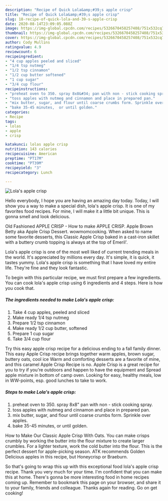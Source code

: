 ```yaml
---
description: "Recipe of Quick Lola&amp;#39;s apple crisp"
title: "Recipe of Quick Lola&amp;#39;s apple crisp"
slug: 18-recipe-of-quick-lola-and-39-s-apple-crisp
date: 2020-08-14T23:09:05.088Z
image: https://img-global.cpcdn.com/recipes/5326670458257408/751x532cq70/lolas-apple-crisp-recipe-main-photo.jpg
thumbnail: https://img-global.cpcdn.com/recipes/5326670458257408/751x532cq70/lolas-apple-crisp-recipe-main-photo.jpg
cover: https://img-global.cpcdn.com/recipes/5326670458257408/751x532cq70/lolas-apple-crisp-recipe-main-photo.jpg
author: Cody Mullins
ratingvalue: 4.9
reviewcount: 6
recipeingredient:
- "4 cup apples peeled and sliced"
- "1/4 tsp nutmeg"
- "1/2 tsp cinnamon"
- "1/2 cup butter softened"
- "1 cup sugar"
- "3/4 cup flour"
recipeinstructions:
- "preheat oven to 350. spray 8x8&#34; pan with non - stick cooking spray."
- "toss apples with nutmeg and cinnamon and place in prepared pan."
- "mix butter, sugar, and flour until coarse crumbs form. Sprinkle over apples."
- "bake 35-45 minutes,  or until golden."
categories:
- Recipe
tags:
- lolas
- apple
- crisp

katakunci: lolas apple crisp 
nutrition: 143 calories
recipecuisine: American
preptime: "PT17M"
cooktime: "PT39M"
recipeyield: "3"
recipecategory: Lunch

---
```



![Lola&#39;s apple crisp](https://img-global.cpcdn.com/recipes/5326670458257408/751x532cq70/lolas-apple-crisp-recipe-main-photo.jpg)

Hello everybody, I hope you are having an amazing day today. Today, I will show you a way to make a special dish, lola&#39;s apple crisp. It is one of my favorites food recipes. For mine, I will make it a little bit unique. This is gonna smell and look delicious.

Old Fashioned APPLE CRISP - How to make APPLE CRISP. Apple Brown Betty aka Apple Crisp Dessert. wowmomcooking. When asked to name some favorite desserts, this Classic Apple Crisp baked in a cast-iron skillet with a buttery crumb topping is always at the top of Emeril&#39;.

Lola&#39;s apple crisp is one of the most well liked of current trending meals in the world. It's appreciated by millions every day. It's simple, it is quick, it tastes yummy. Lola&#39;s apple crisp is something that I have loved my entire life. They're fine and they look fantastic.


To begin with this particular recipe, we must first prepare a few ingredients. You can cook lola&#39;s apple crisp using 6 ingredients and 4 steps. Here is how you cook that.

##### The ingredients needed to make Lola&#39;s apple crisp:

1. Take 4 cup apples, peeled and sliced
1. Make ready 1/4 tsp nutmeg
1. Prepare 1/2 tsp cinnamon
1. Make ready 1/2 cup butter, softened
1. Prepare 1 cup sugar
1. Take 3/4 cup flour


Try this easy apple crisp recipe for a delicious ending to a fall family dinner. This easy Apple Crisp recipe brings together warm apples, brown sugar, buttery oats, cool ice Warm and comforting desserts are a favorite of mine, and this caramel Apple Crisp Recipe is no. Apple Crisp is a great recipe for you to try if you&#39;re outdoors and happen to have the equipment and Spread apple mixture in bottom of camp oven. Looking for easy, healthy meals, low in WW-points, esp. good lunches to take to work. 

##### Steps to make Lola&#39;s apple crisp:

1. preheat oven to 350. spray 8x8&#34; pan with non - stick cooking spray.
1. toss apples with nutmeg and cinnamon and place in prepared pan.
1. mix butter, sugar, and flour until coarse crumbs form. Sprinkle over apples.
1. bake 35-45 minutes,  or until golden.


How to Make Our Classic Apple Crisp With Oats. You can make crisps crumbly by working the butter into the flour mixture to create larger crumbles. For a lighter texture, work the cold butter into the flour. This is the perfect dessert for apple-picking season. ATK recommends Golden Delicious apples in this recipe, but Honeycrisp or Braeburn. 

So that's going to wrap this up with this exceptional food lola&#39;s apple crisp recipe. Thank you very much for your time. I'm confident that you can make this at home. There's gonna be more interesting food in home recipes coming up. Remember to bookmark this page on your browser, and share it to your family, friends and colleague. Thanks again for reading. Go on get cooking!
